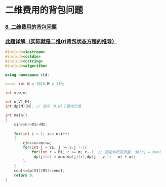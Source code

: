 #  二维费用的背包问题

### [8. 二维费用的背包问题](https://www.acwing.com/problem/content/description/8/)

### [此题详解（实际就是二维01背包状态方程的推导）](https://www.acwing.com/solution/content/23631/)

```C++
#include<iostream>
#include<cstdio>
#include<cstring>
#include<algorithm>

using namespace std;

const int N = 1010,M = 110;

int v,w,m;

int n,V1,M1;
int dp[M][N]; // 表示（M,N)下最优价值

int main()
{
    cin>>n>>V1>>M1;
    
    for(int i = 1; i<= n;i++)
    {
        cin>>v>>m>>w;
        for(int j = V1; j >= v;j --){
            for(int r = M1; r >= m; r--)  // 固定体积变质量  dp[r] = max(dp[r],dp[r-m] + w); 不限体积限重量
             dp[j][r] = max(dp[j][r],dp[j - v][r - m] + w);
        }
    }
    cout<<dp[V1][M1]<<endl;
    return 0;
}
```

